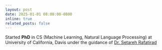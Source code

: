 ```yaml
---
layout: post
date: 2025-01-01 08:00:00-0800
inline: true
related_posts: false
---
```

Started **PhD** in CS (Machine Learning, Natural Language Processing) at University of California, Davis under the guidance of [Dr. Setareh Rafatirad](https://web.cs.ucdavis.edu/~srafatir/)
